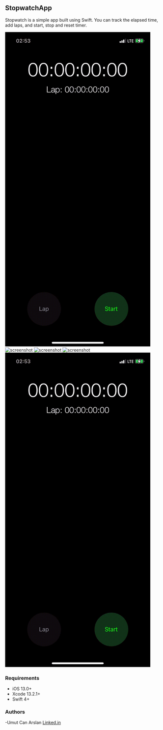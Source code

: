 ## StopwatchApp


Stopwatch is a simple app built using Swift. You can track the elapsed time, add laps, and start, stop and reset timer.

![screenshot](https://github.com/umutcanarslan/StopwatchApp/blob/main/StopwatchApp/images/app.gif)
![screenshot](https://github.com/umutcanarslan/StopwatchApp/blob/main/StopwatchApp/images/start)
![screenshot](https://github.com/umutcanarslan/StopwatchApp/blob/main/StopwatchApp/images/lap.gif)
![screenshot](https://github.com/umutcanarslan/StopwatchApp/blob/main/StopwatchApp/images/stop.gif)
![screenshot](https://github.com/umutcanarslan/StopwatchApp/blob/main/StopwatchApp/images/app.gif)

### Requirements

- iOS 13.0+
- Xcode 13.2.1+
- Swift 4+

### Authors
-Umut Can Arslan [Linked.in](https://www.linkedin.com/in/umutcanarslan/)